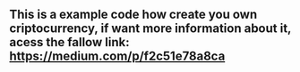 ## This is a example code how create you own criptocurrency, if want more information about it, acess the fallow link: https://medium.com/p/f2c51e78a8ca
